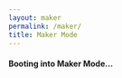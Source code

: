 ```yaml
---
layout: maker
permalink: /maker/
title: Maker Mode
---
```


<h4>Booting into Maker Mode...</h4>
<div id="boot-logs"></div>

<div class="maker-content" style="display:none;">
  <div id="maker-body" class="maker-body-content">
    <button id="exit-maker">Return to Academic Mode</button>
    <p>Hey! Welcome to the <em>maker</em> side of my site!</p>

    <p>Outside of research, I love 3D printing, building my home lab, hooking up new sensors for either my balcony weather station, green house garden, or my hedgehog's <i>smart home</i> 🦔, as well as repurposing old tech as futuristic decor and wall art.</p>

    <p>This portion is still under construction, so for now visit my <a href="/projects.html">projects page</a> for my maker work :) </p>

  </div>
</div>
